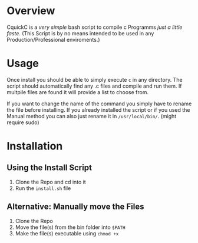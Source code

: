 # Overview

CquickC is a *very simple* bash script to compile c Programms *just a little faste*.
(This Script is by no means intended to be used in any Production/Professional enviroments.)

# Usage

Once install you should be able to simply execute `c` in any directory. The script should automatically find any .c files and compile and run them. If multpile files are found it will provide a list to choose from.

If you want to change the name of the command you simply have to rename the file before installing. If you already installed the script or if you used the Manual method you can also just rename it in `/usr/local/bin/`. (might require sudo)

# Installation

## Using the Install Script

1. Clone the Repo and cd into it
2. Run the `install.sh` file

## Alternative: Manually move the Files

1. Clone the Repo
2. Move the file(s) from the bin folder into `$PATH`
3. Make the file(s) executable using `chmod +x`
